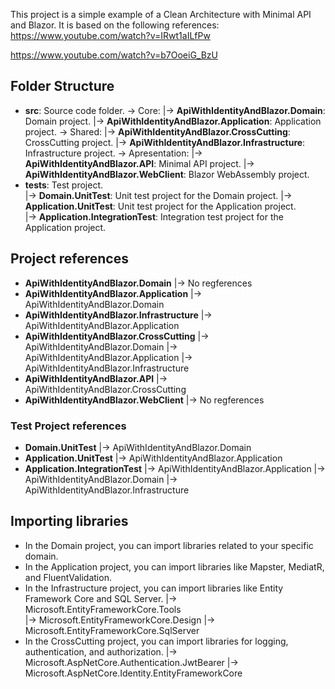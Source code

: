 
This project is a simple example of a Clean Architecture with Minimal API and Blazor. 
It is based on the following references:
https://www.youtube.com/watch?v=IRwt1aILfPw

https://www.youtube.com/watch?v=b7OoeiG_BzU

## Folder Structure

- **src**: Source code folder.
  -> Core: 
  	  |-> **ApiWithIdentityAndBlazor.Domain**: Domain project.
  	  |-> **ApiWithIdentityAndBlazor.Application**: Application project.
  -> Shared: 
      |-> **ApiWithIdentityAndBlazor.CrossCutting**: CrossCutting project.
      |-> **ApiWithIdentityAndBlazor.Infrastructure**: Infrastructure project.
  -> Apresentation: 
      |-> **ApiWithIdentityAndBlazor.API**: Minimal API project.
      |-> **ApiWithIdentityAndBlazor.WebClient**: Blazor WebAssembly project.
- **tests**: Test project.	
  |-> **Domain.UnitTest**: Unit test project for the Domain project.
  |-> **Application.UnitTest**: Unit test project for the Application project.	
  |-> **Application.IntegrationTest**: Integration test project for the Application project.

## Project references

- **ApiWithIdentityAndBlazor.Domain**
   |-> No regferences
- **ApiWithIdentityAndBlazor.Application**
   |-> ApiWithIdentityAndBlazor.Domain
- **ApiWithIdentityAndBlazor.Infrastructure**
   |-> ApiWithIdentityAndBlazor.Application
- **ApiWithIdentityAndBlazor.CrossCutting**
   |-> ApiWithIdentityAndBlazor.Domain
   |-> ApiWithIdentityAndBlazor.Application
   |-> ApiWithIdentityAndBlazor.Infrastructure
- **ApiWithIdentityAndBlazor.API**
   |-> ApiWithIdentityAndBlazor.CrossCutting
- **ApiWithIdentityAndBlazor.WebClient**
   |-> No regferences

### Test Project references
- **Domain.UnitTest**
   |-> ApiWithIdentityAndBlazor.Domain
- **Application.UnitTest**
   |-> ApiWithIdentityAndBlazor.Application
- **Application.IntegrationTest**
   |-> ApiWithIdentityAndBlazor.Application
   |-> ApiWithIdentityAndBlazor.Domain
   |-> ApiWithIdentityAndBlazor.Infrastructure

## Importing libraries

- In the Domain project, you can import libraries related to your specific domain.
- In the Application project, you can import libraries like Mapster, MediatR, and FluentValidation.
- In the Infrastructure project, you can import libraries like Entity Framework Core and SQL Server.
  |-> Microsoft.EntityFrameworkCore.Tools  
  |-> Microsoft.EntityFrameworkCore.Design
  |-> Microsoft.EntityFrameworkCore.SqlServer
- In the CrossCutting project, you can import libraries for logging, authentication, and authorization.
  |-> Microsoft.AspNetCore.Authentication.JwtBearer
  |-> Microsoft.AspNetCore.Identity.EntityFrameworkCore